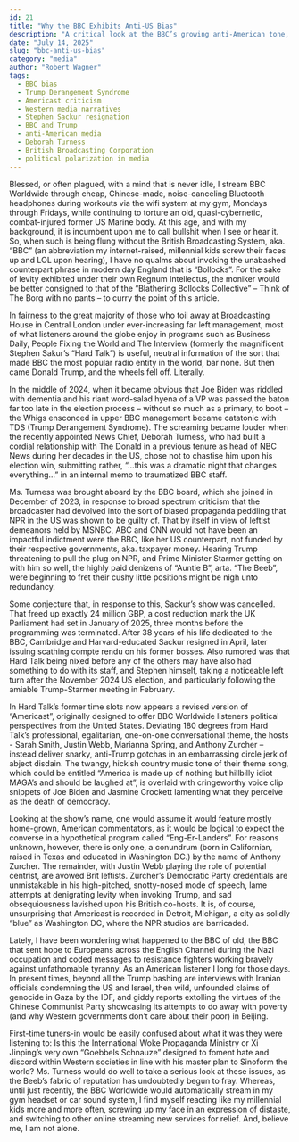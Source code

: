```yaml
---
id: 21
title: "Why the BBC Exhibits Anti-US Bias"
description: "A critical look at the BBC’s growing anti-American tone, its political leanings after Trump’s return, and how editorial changes at the network reflect broader media bias concerns."
date: "July 14, 2025"
slug: "bbc-anti-us-bias"
category: "media"
author: "Robert Wagner"
tags:
  - BBC bias
  - Trump Derangement Syndrome
  - Americast criticism
  - Western media narratives
  - Stephen Sackur resignation
  - BBC and Trump
  - anti-American media
  - Deborah Turness
  - British Broadcasting Corporation
  - political polarization in media
---
```


Blessed, or often plagued, with a mind that is never idle, I stream BBC Worldwide through cheap, Chinese-made, noise-canceling Bluetooth headphones during workouts via the wifi system at my gym, Mondays through Fridays, while continuing to torture an old, quasi-cybernetic, combat-injured former US Marine body. At this age, and with my background, it is incumbent upon me to call bullshit when I see or hear it. So, when such is being flung without the British Broadcasting System, aka. “BBC” (an abbreviation my internet-raised, millennial kids screw their faces up and LOL upon hearing), I have no qualms about invoking the unabashed counterpart phrase in modern day England that is “Bollocks”. For the sake of levity exhibited under their own Regnum Intellectus, the moniker would be better consigned to that of the “Blathering Bollocks Collective” – Think of The Borg with no pants – to curry the point of this article.

In fairness to the great majority of those who toil away at Broadcasting House in Central London under ever-increasing far left management, most of what listeners around the globe enjoy in programs such as Business Daily, People Fixing the World and The Interview (formerly the magnificent Stephen Sakur’s “Hard Talk”) is useful, neutral information of the sort that made BBC the most popular radio entity in the world, bar none. But then came Donald Trump, and the wheels fell off. Literally.

In the middle of 2024, when it became obvious that Joe Biden was riddled with dementia and his riant word-salad hyena of a VP was passed the baton far too late in the election process – without so much as a primary, to boot – the Whigs ensconced in upper BBC management became catatonic with TDS (Trump Derangement Syndrome). The screaming became louder when the recently appointed News Chief, Deborah Turness, who had built a cordial relationship with The Donald in a previous tenure as head of NBC News during her decades in the US, chose not to chastise him upon his election win, submitting rather, “…this was a dramatic night that changes everything…” in an internal memo to traumatized BBC staff.

Ms. Turness was brought aboard by the BBC board, which she joined in December of 2023, in response to broad spectrum criticism that the broadcaster had devolved into the sort of biased propaganda peddling that NPR in the US was shown to be guilty of. That by itself in view of leftist demeanors held by MSNBC, ABC and CNN would not have been an impactful indictment were the BBC, like her US counterpart, not funded by their respective governments, aka. taxpayer money. Hearing Trump threatening to pull the plug on NPR, and Prime Minister Starmer getting on with him so well, the highly paid denizens of “Auntie B”, arta. “The Beeb”, were beginning to fret their cushy little positions might be nigh unto redundancy.

Some conjecture that, in response to this, Sackur’s show was cancelled. That freed up exactly 24 million GBP, a cost reduction mark the UK Parliament had set in January of 2025, three months before the programming was terminated. After 38 years of his life dedicated to the BBC, Cambridge and Harvard-educated Sackur resigned in April, later issuing scathing compte rendu on his former bosses. Also rumored was that Hard Talk being nixed before any of the others may have also had something to do with its staff, and Stephen himself, taking a noticeable left turn after the November 2024 US election, and particularly following the amiable Trump-Starmer meeting in February.

In Hard Talk’s former time slots now appears a revised version of “Americast”, originally designed to offer BBC Worldwide listeners political perspectives from the United States. Deviating 180 degrees from Hard Talk’s professional, egalitarian, one-on-one conversational theme, the hosts - Sarah Smith, Justin Webb, Marianna Spring, and Anthony Zurcher – instead deliver snarky, anti-Trump gotchas in an embarrassing circle jerk of abject disdain. The twangy, hickish country music tone of their theme song, which could be entitled “America is made up of nothing but hillbilly idiot MAGA’s and should be laughed at”, is overlaid with cringeworthy voice clip snippets of Joe Biden and Jasmine Crockett lamenting what they perceive as the death of democracy.

Looking at the show’s name, one would assume it would feature mostly home-grown, American commentators, as it would be logical to expect the converse in a hypothetical program called “Eng-Er-Landers”. For reasons unknown, however, there is only one, a conundrum (born in Californian, raised in Texas and educated in Washington DC.) by the name of Anthony Zurcher. The remainder, with Justin Webb playing the role of potential centrist, are avowed Brit leftists. Zurcher’s Democratic Party credentials are unmistakable in his high-pitched, snotty-nosed mode of speech, lame attempts at denigrating levity when invoking Trump, and sad obsequiousness lavished upon his British co-hosts. It is, of course, unsurprising that Americast is recorded in Detroit, Michigan, a city as solidly “blue” as Washington DC, where the NPR studios are barricaded.

Lately, I have been wondering what happened to the BBC of old, the BBC that sent hope to Europeans across the English Channel during the Nazi occupation and coded messages to resistance fighters working bravely against unfathomable tyranny. As an American listener I long for those days. In present times, beyond all the Trump bashing are interviews with Iranian officials condemning the US and Israel, then wild, unfounded claims of genocide in Gaza by the IDF, and giddy reports extolling the virtues of the Chinese Communist Party showcasing its attempts to do away with poverty (and why Western governments don’t care about their poor) in Beijing.

First-time tuners-in would be easily confused about what it was they were listening to: Is this the International Woke Propaganda Ministry or Xi Jinping’s very own “Goebbels Schnauze” designed to foment hate and discord within Western societies in line with his master plan to Sinoform the world? Ms. Turness would do well to take a serious look at these issues, as the Beeb’s fabric of reputation has undoubtedly begun to fray. Whereas, until just recently, the BBC Worldwide would automatically stream in my gym headset or car sound system, I find myself reacting like my millennial kids more and more often, screwing up my face in an expression of distaste, and switching to other online streaming new services for relief. And, believe me, I am not alone.

